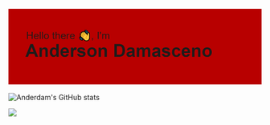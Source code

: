 ![MasterHead](https://raw.githubusercontent.com/anderdam/anderdam/main/header.png)

![Anderdam's GitHub stats](https://github-readme-stats.vercel.app/api?username=anderdam&show_icons=true&theme=dark)

![](https://komarev.com/ghpvc/?username=anderdam)




<!--
### Hi there 👋
**anderdam/anderdam** is a ✨ _special_ ✨ repository because its `README.md` (this file) appears on your GitHub profile.

Here are some ideas to get you started:

- 🔭 I’m currently working on ...
- 🌱 I’m currently learning ...
- 👯 I’m looking to collaborate on ...
- 🤔 I’m looking for help with ...
- 💬 Ask me about ...
- 📫 How to reach me: ...
- 😄 Pronouns: ...
- ⚡ Fun fact: ...
-->
